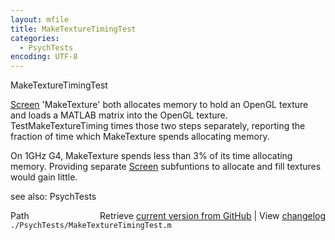 ```yaml
---
layout: mfile
title: MakeTextureTimingTest
categories:
  - PsychTests
encoding: UTF-8
---
```


MakeTextureTimingTest

[Screen](/docs/Screen) 'MakeTexture' both allocates memory to hold an OpenGL texture and
loads a MATLAB matrix into the OpenGL texture. TestMakeTextureTiming
times those two steps separately, reporting the fraction of time which
MakeTexture spends allocating memory.

On 1GHz G4, MakeTexture spends less than 3% of its time allocating memory.
Providing separate [Screen](/docs/Screen) subfuntions to allocate and fill textures would
gain little.

see also: PsychTests


<div class="code_header" style="text-align:right;">
  <span style="float:left;">Path&nbsp;&nbsp;</span> <span class="counter">Retrieve <a href=
  "https://raw.github.com/Psychtoolbox-3/Psychtoolbox-3/beta/./PsychTests/MakeTextureTimingTest.m">current version from GitHub</a> | View <a href=
  "https://github.com/Psychtoolbox-3/Psychtoolbox-3/commits/beta/./PsychTests/MakeTextureTimingTest.m">changelog</a></span>
</div>
<div class="code">
  <code>./PsychTests/MakeTextureTimingTest.m</code>
</div>

